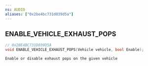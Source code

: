 ```yaml
---
ns: AUDIO
aliases: ["0x2be4bc731d039d5a"]
---
```

## ENABLE_VEHICLE_EXHAUST_POPS

```c
// 0x2BE4BC731D039D5A
void ENABLE_VEHICLE_EXHAUST_POPS(Vehicle vehicle, bool Enable);
```

```
Enable or disable exhaust pops on the given vehicle
```
